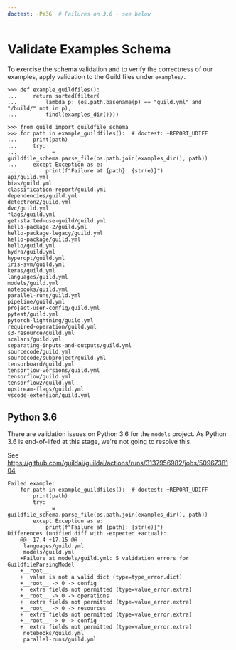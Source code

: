```yaml
---
doctest: -PY36  # Failures on 3.6 - see below
---
```


# Validate Examples Schema

To exercise the schema validation and to verify the correctness of our
examples, apply validation to the Guild files under `examples/`.

    >>> def example_guildfiles():
    ...     return sorted(filter(
    ...         lambda p: (os.path.basename(p) == "guild.yml" and "/build/" not in p),
    ...         findl(examples_dir())))

    >>> from guild import guildfile_schema
    >>> for path in example_guildfiles():  # doctest: +REPORT_UDIFF
    ...     print(path)
    ...     try:
    ...         _ = guildfile_schema.parse_file(os.path.join(examples_dir(), path))
    ...     except Exception as e:
    ...         print(f"Failure at {path}: {str(e)}")
    api/guild.yml
    bias/guild.yml
    classification-report/guild.yml
    dependencies/guild.yml
    detectron2/guild.yml
    dvc/guild.yml
    flags/guild.yml
    get-started-use-guild/guild.yml
    hello-package-2/guild.yml
    hello-package-legacy/guild.yml
    hello-package/guild.yml
    hello/guild.yml
    hydra/guild.yml
    hyperopt/guild.yml
    iris-svm/guild.yml
    keras/guild.yml
    languages/guild.yml
    models/guild.yml
    notebooks/guild.yml
    parallel-runs/guild.yml
    pipeline/guild.yml
    project-user-config/guild.yml
    pytest/guild.yml
    pytorch-lightning/guild.yml
    required-operation/guild.yml
    s3-resource/guild.yml
    scalars/guild.yml
    separating-inputs-and-outputs/guild.yml
    sourcecode/guild.yml
    sourcecode/subproject/guild.yml
    tensorboard/guild.yml
    tensorflow-versions/guild.yml
    tensorflow/guild.yml
    tensorflow2/guild.yml
    upstream-flags/guild.yml
    vscode-extension/guild.yml

## Python 3.6

There are validation issues on Python 3.6 for the `models` project. As
Python 3.6 is end-of-lifed at this stage, we're not going to resolve
this.

See https://github.com/guildai/guildai/actions/runs/3137956982/jobs/5096738104

```
Failed example:
    for path in example_guildfiles():  # doctest: +REPORT_UDIFF
        print(path)
        try:
            _ = guildfile_schema.parse_file(os.path.join(examples_dir(), path))
        except Exception as e:
            print(f"Failure at {path}: {str(e)}")
Differences (unified diff with -expected +actual):
    @@ -17,4 +17,15 @@
     languages/guild.yml
     models/guild.yml
    +Failure at models/guild.yml: 5 validation errors for GuildfileParsingModel
    +__root__
    +  value is not a valid dict (type=type_error.dict)
    +__root__ -> 0 -> config
    +  extra fields not permitted (type=value_error.extra)
    +__root__ -> 0 -> operations
    +  extra fields not permitted (type=value_error.extra)
    +__root__ -> 0 -> resources
    +  extra fields not permitted (type=value_error.extra)
    +__root__ -> 0 -> config
    +  extra fields not permitted (type=value_error.extra)
     notebooks/guild.yml
     parallel-runs/guild.yml
```
